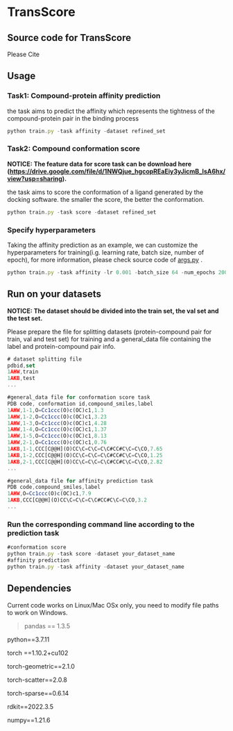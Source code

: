 # TransScore

## **Source code for TransScore**

Please Cite
 

## Usage

### Task1: Compound-protein affinity prediction

the task aims to predict the affinity which represents the tightness of the compound-protein pair in the binding process

```jsx
python train.py -task affinity -dataset refined_set
```

### Task2: Compound conformation score
**NOTICE: The feature data for score task can be download here (https://drive.google.com/file/d/1NWQjue_hgcopREaEiy3yJicmB_lsA6hx/view?usp=sharing).**

the task aims to score the conformation of a ligand generated by the docking software. the smaller the score, the better the conformation.

```jsx
python train.py -task score -dataset refined_set
```

### Specify hyperparameters

Taking the affinity prediction as an example, we can customize the hyperparameters for training(i.g. learning rate, batch size, number of epoch), for more information, please check source code of [args.py](http://args.py) .

```jsx
python train.py -task affinity -lr 0.001 -batch_size 64 -num_epochs 200
```

## **Run on your datasets**

**NOTICE: The dataset should be divided into the train set,  the val set and the test set.**

Please prepare the file for splitting datasets (protein-compound pair for train, val and test set) for training and a general_data file containing the label and protein-compound pair info. 

```jsx
# dataset splitting file 
pdbid,set
1AHW,train
1AKB,test
...

#general_data file for conformation score task
PDB code, conformation id,compound_smiles,label
1AHW,1-1,O=Cc1ccc(O)c(OC)c1,1.3
1AHW,1-2,O=Cc1ccc(O)c(OC)c1,3.23
1AHW,1-3,O=Cc1ccc(O)c(OC)c1,4.28
1AHW,1-4,O=Cc1ccc(O)c(OC)c1,1.37
1AHW,1-5,O=Cc1ccc(O)c(OC)c1,8.13
1AHW,2-1,O=Cc1ccc(O)c(OC)c1,0.76
1AKB,1-1,CCC[C@@H](O)CC\C=C\C=C\C#CC#C\C=C\CO,7.65
1AKB,1-2,CCC[C@@H](O)CC\C=C\C=C\C#CC#C\C=C\CO,1.25
1AKB,2-1,CCC[C@@H](O)CC\C=C\C=C\C#CC#C\C=C\CO,2.82
...

#general_data file for affinity prediction task
PDB code,compound_smiles,label
1AHW,O=Cc1ccc(O)c(OC)c1,7.9
1AKB,CCC[C@@H](O)CC\C=C\C=C\C#CC#C\C=C\CO,3.2
...

```

### Run the corresponding command line according to the prediction task
```jsx
#conformation score
python train.py -task score -dataset your_dataset_name
#affinity prediction
python train.py -task affinity -dataset your_dataset_name

```

 

## **Dependencies**

Current code works on Linux/Mac OSx only, you need to modify file paths to work on Windows.

> pandas == 1.3.5
> 

python==3.7.11 

torch ==1.10.2+cu102 

torch-geometric==2.1.0

torch-scatter==2.0.8

torch-sparse==0.6.14 

rdkit==2022.3.5 

numpy==1.21.6
